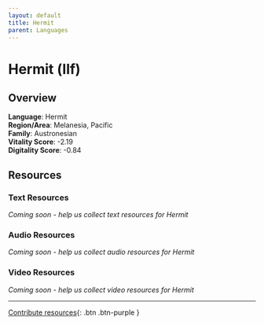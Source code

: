 ```yaml
---
layout: default
title: Hermit
parent: Languages
---
```


# Hermit (llf)

## Overview

**Language**: Hermit  
**Region/Area**: Melanesia, Pacific  
**Family**: Austronesian  
**Vitality Score**: -2.19  
**Digitality Score**: -0.84  

## Resources

### Text Resources
*Coming soon - help us collect text resources for Hermit*

### Audio Resources
*Coming soon - help us collect audio resources for Hermit*

### Video Resources
*Coming soon - help us collect video resources for Hermit*

---

[Contribute resources](https://fairtrain.github.io/){: .btn .btn-purple }
